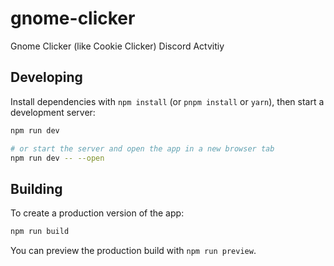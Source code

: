 # gnome-clicker

Gnome Clicker (like Cookie Clicker) Discord Actvitiy

## Developing

Install dependencies with `npm install` (or `pnpm install` or `yarn`), then start a development
server:

```bash
npm run dev

# or start the server and open the app in a new browser tab
npm run dev -- --open
```

## Building

To create a production version of the app:

```bash
npm run build
```

You can preview the production build with `npm run preview`.
